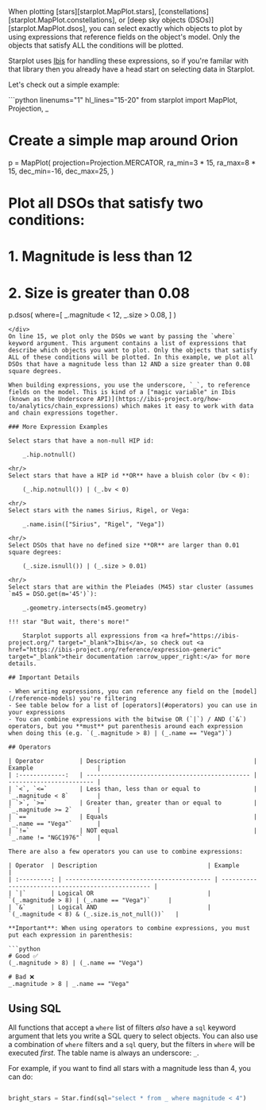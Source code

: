 
When plotting [stars][starplot.MapPlot.stars], [constellations][starplot.MapPlot.constellations], or [deep sky objects (DSOs)][starplot.MapPlot.dsos], you can select exactly which objects to plot by using expressions that reference fields on the object's model. Only the objects that satisfy ALL the conditions will be plotted.

Starplot uses [Ibis](https://ibis-project.org/) for handling these expressions, so if you're familar with that library then you already have a head start on selecting data in Starplot.

Let's check out a simple example:

<div class="tutorial">
```python linenums="1" hl_lines="15-20"
from starplot import MapPlot, Projection, _

# Create a simple map around Orion
p = MapPlot(
    projection=Projection.MERCATOR,
    ra_min=3 * 15,
    ra_max=8 * 15,
    dec_min=-16,
    dec_max=25,
)

# Plot all DSOs that satisfy two conditions:
#   1. Magnitude is less than 12
#   2. Size is greater than 0.08
p.dsos(
    where=[
        _.magnitude < 12,
        _.size > 0.08,
    ]
)
```
</div>
On line 15, we plot only the DSOs we want by passing the `where` keyword argument. This argument contains a list of expressions that describe which objects you want to plot. Only the objects that satisfy ALL of these conditions will be plotted. In this example, we plot all DSOs that have a magnitude less than 12 AND a size greater than 0.08 square degrees.

When building expressions, you use the underscore, `_`, to reference fields on the model. This is kind of a ["magic variable" in Ibis (known as the Underscore API)](https://ibis-project.org/how-to/analytics/chain_expressions) which makes it easy to work with data and chain expressions together.

### More Expression Examples

Select stars that have a non-null HIP id:

    _.hip.notnull()

<hr/>
Select stars that have a HIP id **OR** have a bluish color (bv < 0):

    (_.hip.notnull()) | (_.bv < 0)

<hr/>
Select stars with the names Sirius, Rigel, or Vega:

    _.name.isin(["Sirius", "Rigel", "Vega"])

<hr/>
Select DSOs that have no defined size **OR** are larger than 0.01 square degrees:

    (_.size.isnull()) | (_.size > 0.01)

<hr/>
Select stars that are within the Pleiades (M45) star cluster (assumes `m45 = DSO.get(m='45')`):

    _.geometry.intersects(m45.geometry)

!!! star "But wait, there's more!"

    Starplot supports all expressions from <a href="https://ibis-project.org/" target="_blank">Ibis</a>, so check out <a href="https://ibis-project.org/reference/expression-generic" target="_blank">their documentation :arrow_upper_right:</a> for more details.

## Important Details

- When writing expressions, you can reference any field on the [model](/reference-models) you're filtering
- See table below for a list of [operators](#operators) you can use in your expressions
- You can combine expressions with the bitwise OR (`|`) / AND (`&`) operators, but you **must** put parenthesis around each expression when doing this (e.g. `(_.magnitude > 8) | (_.name == "Vega")`)

## Operators

| Operator          | Description                                    | Example                  |
| :-------------:   | ---------------------------------------------- | ------------------------ |
| `<`, `<=`         | Less than, less than or equal to               | `_.magnitude < 8`        |
| `>`, `>=`         | Greater than, greater than or equal to         | `_.magnitude >= 2`       |
| `==`              | Equals                                         | `_.name == "Vega"`       |
| `!=`              | NOT equal                                      | `_.name != "NGC1976"`    |

There are also a few operators you can use to combine expressions:

| Operator  | Description                               | Example                                            |
| :---------: | ----------------------------------------- | -------------------------------------------------- |
| `|`       | Logical OR                                | `(_.magnitude > 8) | (_.name == "Vega")`     |
| `&`       | Logical AND                               | `(_.magnitude < 8) & (_.size.is_not_null())`   |

**Important**: When using operators to combine expressions, you must put each expression in parenthesis:

```python
# Good ✅ 
(_.magnitude > 8) | (_.name == "Vega")

# Bad ❌ 
_.magnitude > 8 | _.name == "Vega"
```

## Using SQL

All functions that accept a `where` list of filters _also_ have a `sql` keyword argument that lets you write a SQL query to select objects. You can also use a combination of `where` filters and a `sql` query, but the filters in `where` will be executed _first_. The table name is always an underscore: `_`.

For example, if you want to find all stars with a magnitude less than 4, you can do:

```python

bright_stars = Star.find(sql="select * from _ where magnitude < 4")

```

<br/><br/>